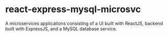# react-express-mysql-microsvc

A microservices applications consisting of a UI built with ReactJS, backend built with ExpressJS, and a MySQL database service.
